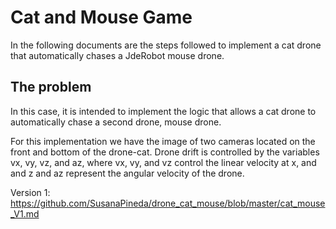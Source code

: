 # Cat and Mouse Game
In the following documents are the steps followed to implement a cat drone that automatically chases a JdeRobot mouse drone.

## The problem
In this case, it is intended to implement the logic that allows a cat drone to automatically chase a second drone, mouse drone.

For this implementation we have the image of two cameras located on the front and bottom of the drone-cat. Drone drift is controlled by the variables vx, vy, vz, and az, where vx, vy, and vz control the linear velocity at x, and and z and az represent the angular velocity of the drone.

Version 1: https://github.com/SusanaPineda/drone_cat_mouse/blob/master/cat_mouse_V1.md
